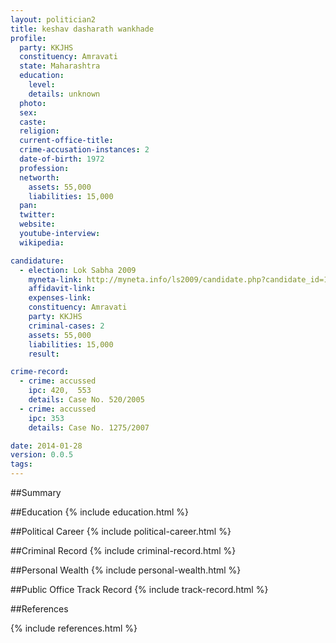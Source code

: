 ```yaml
---
layout: politician2
title: keshav dasharath wankhade
profile: 
  party: KKJHS
  constituency: Amravati
  state: Maharashtra
  education: 
    level: 
    details: unknown
  photo: 
  sex: 
  caste: 
  religion: 
  current-office-title: 
  crime-accusation-instances: 2
  date-of-birth: 1972
  profession: 
  networth: 
    assets: 55,000
    liabilities: 15,000
  pan: 
  twitter: 
  website: 
  youtube-interview: 
  wikipedia: 

candidature: 
  - election: Lok Sabha 2009
    myneta-link: http://myneta.info/ls2009/candidate.php?candidate_id=165
    affidavit-link: 
    expenses-link: 
    constituency: Amravati 
    party: KKJHS
    criminal-cases: 2
    assets: 55,000
    liabilities: 15,000
    result:  

crime-record: 
  - crime: accussed
    ipc: 420,  553
    details: Case No. 520/2005 
  - crime: accussed
    ipc: 353
    details: Case No. 1275/2007 

date: 2014-01-28
version: 0.0.5
tags: 
---
```

##Summary


##Education
{% include education.html %}


##Political Career
{% include political-career.html %}


##Criminal Record
{% include criminal-record.html %}


##Personal Wealth
{% include personal-wealth.html %}


##Public Office Track Record
{% include track-record.html %}


##References


{% include references.html %}